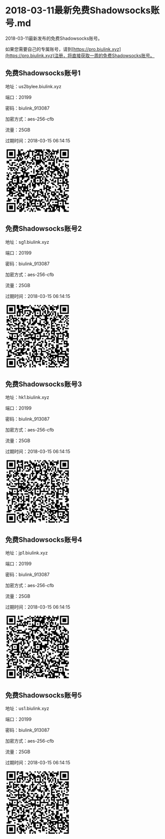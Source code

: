 # 2018-03-11最新免费Shadowsocks账号.md

2018-03-11最新发布的免费Shadowsocks账号。

如果您需要自己的专属账号，请到[https://pro.biulink.xyz](https://pro.biulink.xyz)注册，将直接获取一周的免费Shadowsocks账号。

## 免费Shadowsocks账号1

地址：us2bylee.biulink.xyz

端口：20199

密码：biulink_913087

加密方式：aes-256-cfb

流量：25GB

过期时间：2018-03-15 06:14:15

![二维码](qrcode/9c9c79d8-0d1b-44f3-a268-1bbc4b1a0bf4.png)

## 免费Shadowsocks账号2

地址：sg1.biulink.xyz

端口：20199

密码：biulink_913087

加密方式：aes-256-cfb

流量：25GB

过期时间：2018-03-15 06:14:15

![二维码](qrcode/7f824240-b47a-417b-8e3e-44a892ca5a7c.png)

## 免费Shadowsocks账号3

地址：hk1.biulink.xyz

端口：20199

密码：biulink_913087

加密方式：aes-256-cfb

流量：25GB

过期时间：2018-03-15 06:14:15

![二维码](qrcode/9694d915-1b24-4775-a2b9-b5c957a658da.png)

## 免费Shadowsocks账号4

地址：jp1.biulink.xyz

端口：20199

密码：biulink_913087

加密方式：aes-256-cfb

流量：25GB

过期时间：2018-03-15 06:14:15

![二维码](qrcode/38e73d3f-1d53-408b-b196-82d2a5af8192.png)

## 免费Shadowsocks账号5

地址：us1.biulink.xyz

端口：20199

密码：biulink_913087

加密方式：aes-256-cfb

流量：25GB

过期时间：2018-03-15 06:14:15

![二维码](qrcode/67c9cc71-0db2-4337-9aa3-89a10ed3ad76.png)

